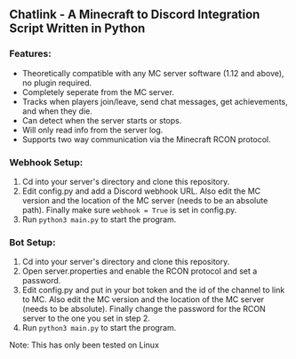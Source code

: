 ## Chatlink - A Minecraft to Discord Integration Script Written in Python

### Features:
 - Theoretically compatible with any MC server software (1.12 and above), no plugin required.
 - Completely seperate from the MC server.
 - Tracks when players join/leave, send chat messages, get achievements, and when they die.
 - Can detect when the server starts or stops.
 - Will only read info from the server log.
 - Supports two way communication via the Minecraft RCON protocol.

### Webhook Setup:
1. Cd into your server's directory and clone this repository.
2. Edit config.py and add a Discord webhook URL. Also edit the MC version and the location of the MC server (needs to be an absolute path). Finally make sure `webhook = True` is set in config.py.
4. Run `python3 main.py` to start the program.

### Bot Setup:
1. Cd into your server's directory and clone this repository.
2. Open server.properties and enable the RCON protocol and set a password.
3. Edit config.py and put in your bot token and the id of the channel to link to MC. Also edit the MC version and the location of the MC server (needs to be absolute). Finally change the password for the RCON server to the one you set in step 2.
4. Run `python3 main.py` to start the program.

Note: This has only been tested on Linux